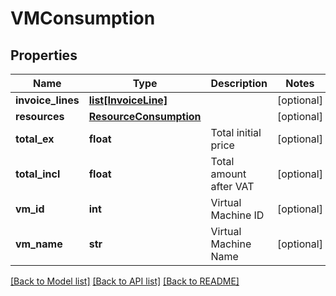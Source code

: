 # VMConsumption

## Properties
Name | Type | Description | Notes
------------ | ------------- | ------------- | -------------
**invoice_lines** | [**list[InvoiceLine]**](InvoiceLine.md) |  | [optional] 
**resources** | [**ResourceConsumption**](ResourceConsumption.md) |  | [optional] 
**total_ex** | **float** | Total initial price | [optional] 
**total_incl** | **float** | Total amount after VAT | [optional] 
**vm_id** | **int** | Virtual Machine ID | [optional] 
**vm_name** | **str** | Virtual Machine Name | [optional] 

[[Back to Model list]](../README.md#documentation-for-models) [[Back to API list]](../README.md#documentation-for-api-endpoints) [[Back to README]](../README.md)


